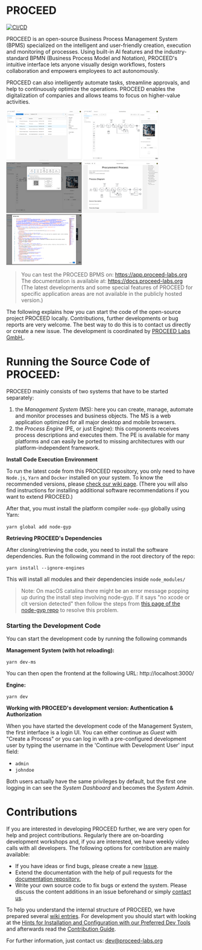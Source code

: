 # PROCEED

[![CI/CD](https://github.com/PROCEED-Labs/proceed/actions/workflows/build_test_deploy.yml/badge.svg)](https://github.com/PROCEED-Labs/proceed/actions/workflows/build_test_deploy.yml)

PROCEED is an open-source Business Process Management System (BPMS) specialized on the intelligent and user-friendly creation, execution and monitoring of processes.
Using built-in AI features and the industry-standard BPMN (Business Process Model and Notation), PROCEED's intuitive interface lets anyone visually design workflows, fosters collaboration and empowers employees to act autonomously.

PROCEED can also intelligently automate tasks, streamline approvals, and help to continuously optimize the operations. PROCEED enables the digitalization of companies and allows teams to focus on higher-value activities.

<p float="left">
    <img src="./pictures/Screenshot-PROCEED-Process-List-with-Folders.png" width="200" /> 
    <img src="./pictures/Screenshot-PROCEED-Process-Editor-with-Property-Panel.png" width="200" />
    <img src="./pictures/Screenshot-PROCEED-Share-Dialog.png" width="200" /> 
    <img src="./pictures/Screenshot-PROCEED-Process-Documentation-1.png" width="200" />
    <img src="./pictures/Screenshot-PROCEED-BPMN-XML-Editor.png" width="200" /> 
</p>

> You can test the PROCEED BPMS on: https://app.proceed-labs.org  
> The documentation is available at: https://docs.proceed-labs.org  
> (The latest developments and some special features of PROCEED for specific application areas are not available in the publicly hosted version.)

The following explains how you can start the code of the open-source project PROCEED locally. Contributions, further developments or bug reports are very welcome. The best way to do this is to contact us directly or create a new issue. The development is coordinated by [PROCEED Labs GmbH.](https://www.proceed-labs.org/).

# Running the Source Code of PROCEED:

PROCEED mainly consists of two systems that have to be started separately:

1. the _Management System_ (MS): here you can create, manage, automate and monitor processes and business objects. The MS is a web application optimized for all major desktop and mobile browsers.
2. the _Process Engine_ (PE, or just Engine): this components receives process descriptions and executes them. The PE is available for many platforms and can easily be ported to missing architectures with our platform-independent framework.

**Install Code Execution Environment**

To run the latest code from this PROCEED repository, you only need to have `Node.js`, `Yarn` and `Docker` installed on your system. To know the recommended versions, please [check our wiki page](https://github.com/PROCEED-Labs/proceed/wiki/Installation-and-Configuration-for-Development). (There you will also find instructions for installing additional software recommendations if you want to extend PROCEED.)

After that, you must install the platform compiler `node-gyp` globally using Yarn:

`yarn global add node-gyp`

**Retrieving PROCEED's Dependencies**

After cloning/retrieving the code, you need to install the software dependencies. Run the following command in the root directory of the repo:

```
yarn install --ignore-engines
```

This will install all modules and their dependencies inside `node_modules/`

> Note: On macOS catalina there might be an error message popping up during the install step involving node-gyp. If it says "no xcode or clt version detected" then follow the steps from [this page of the node-gyp repo](https://github.com/nodejs/node-gyp/blob/master/macOS_Catalina.md) to resolve this problem.

### Starting the Development Code

You can start the development code by running the following commands

**Management System (with hot reloading):**

```
yarn dev-ms
```

You can then open the frontend at the following URL: http://localhost:3000/

**Engine:**

```
yarn dev
```

**Working with PROCEED's development version: Authentication & Authorization**

When you have started the development code of the Management System, the first interface is a login UI. You can either continue as _Guest_ with "Create a Process" or you can log in with a pre-configured development user by typing the username in the 'Continue with Development User' input field:

- `admin`
- `johndoe`

Both users actually have the same privileges by default, but the first one logging in can see the _System Dashboard_ and becomes the _System Admin_.

# Contributions

If you are interested in developing PROCEED further, we are very open for help and project contributions. Regularly there are on-boarding development workshops and, if you are interested, we have weekly video calls with all developers.
The following options for contribution are mainly available:

- If you have ideas or find bugs, please create a new [Issue](https://github.com/PROCEED-Labs/proceed/issues).
- Extend the documentation with the help of pull requests for the [documentation repository.](https://github.com/PROCEED-Labs/docs)
- Write your own source code to fix bugs or extend the system. Please discuss the content additions in an issue beforehand or simply [contact us](mailto:dev@proceed-labs.org).

To help you understand the internal structure of PROCEED, we have prepared several [wiki entries](https://github.com/PROCEED-Labs/proceed/wiki).
For development you should start with looking at the [Hints for Installation and Configuration with our Preferred Dev Tools](https://github.com/PROCEED-Labs/proceed/wiki/Installation-and-Configuration-for-Development) and afterwards read the [Contribution Guide](https://github.com/PROCEED-Labs/proceed/wiki/Contribution).

For further information, just contact us: dev@proceed-labs.org
